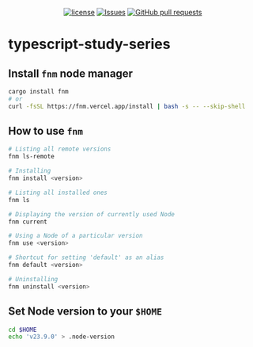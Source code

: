 <p align="center">
  <a href="https://github.com/mingyuchoo/typescript-study-series/blob/main/LICENSE"><img alt="license" src="https://img.shields.io/github/license/mingyuchoo/typescript-study-series"/></a>
  <a href="https://github.com/mingyuchoo/typescript-study-series/issues"><img alt="Issues" src="https://img.shields.io/github/issues/mingyuchoo/typescript-study-series?color=appveyor" /></a>
  <a href="https://github.com/mingyuchoo/typescript-study-series/pulls"><img alt="GitHub pull requests" src="https://img.shields.io/github/issues-pr/mingyuchoo/typescript-study-series?color=appveyor" /></a>
</p>

# typescript-study-series

## Install `fnm` node manager

```bash
cargo install fnm
# or
curl -fsSL https://fnm.vercel.app/install | bash -s -- --skip-shell
```
## How to use `fnm`

```bash
# Listing all remote versions
fnm ls-remote

# Installing
fnm install <version>

# Listing all installed ones
fnm ls

# Displaying the version of currently used Node
fnm current

# Using a Node of a particular version
fnm use <version>

# Shortcut for setting 'default' as an alias
fnm default <version>

# Uninstalling
fnm uninstall <version>
```

## Set Node version to your `$HOME`

```bash
cd $HOME
echo 'v23.9.0' > .node-version
```
